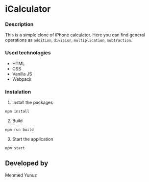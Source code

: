 # iCalculator

### Description

This is a simple clone of iPhone calculator. Here you can find general operations as `addition`, `division`, `multiplication`, `subtraction`.

### Used technologies

- HTML
- CSS
- Vanilla JS
- Webpack

### Instalation

1. Install the packages

```bash
npm install
```

2. Build

```bash
npm run build
```

3. Start the application

```bash
npm start
```

## Developed by

Mehmed Yunuz
